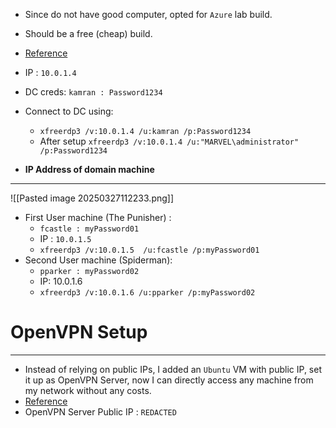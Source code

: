 - Since do not have good computer, opted for `Azure` lab build.
- Should be a free (cheap) build.
- [Reference](https://kamran-bilgrami.medium.com/ethical-hacking-lessons-building-free-active-directory-lab-in-azure-6c67a7eddd7f)
- IP : `10.0.1.4`
- DC creds: `kamran : Password1234`
- Connect to DC using:
	- `xfreerdp3 /v:10.0.1.4 /u:kamran /p:Password1234`
	- After setup `xfreerdp3 /v:10.0.1.4 /u:"MARVEL\administrator" /p:Password1234`

- **IP Address of domain machine**
---
![[Pasted image 20250327112233.png]]
- First User machine (The Punisher) : 
	- `fcastle : myPassword01`
	- IP : `10.0.1.5`
	- `xfreerdp3 /v:10.0.1.5  /u:fcastle /p:myPassword01`
- Second User machine (Spiderman):
	- `pparker : myPassword02`
	- IP: 10.0.1.6
	- `xfreerdp3 /v:10.0.1.6 /u:pparker /p:myPassword02`

# OpenVPN Setup
---
- Instead of relying on public IPs, I added an `Ubuntu` VM with public IP, set it up as OpenVPN Server, now I can directly access any machine from my network without any costs.
- [Reference](https://gist.github.com/proffapt/15cacf6c0abdd5509e5c1b7d2c7a49ce)
- OpenVPN Server Public IP : `REDACTED`